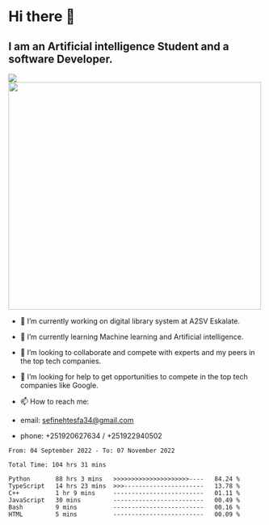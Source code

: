 # Hi there 👋
## I am an Artificial intelligence Student and a software Developer.
<img src = "https://github-readme-stats.vercel.app/api?username=sefinehtesfa34&&show_icons=true&title_color=ffffff&icon_color=bb2acf&text_color=daf7dc&bg_color=151515"/>
<img src="https://wakatime.com/share/@sefinehtesfa34/ae9674e3-b462-4438-9120-52fc3d0ffbbb.png" width ="500" height = "450"/>

- 🔭 I’m currently working on digital library system at A2SV Eskalate.
- 🌱 I’m currently learning Machine learning and Artificial intelligence.
- 👯 I’m looking to collaborate and compete with experts and my peers in the top tech companies.
- 🤔 I’m looking for help to get opportunities to compete in the top tech companies like Google.

- 📫 How to reach me: 
- email: sefinehtesfa34@gmail.com
- phone: +251920627634 / +251922940502
<!--START_SECTION:waka-->

```text
From: 04 September 2022 - To: 07 November 2022

Total Time: 104 hrs 31 mins

Python       88 hrs 3 mins   >>>>>>>>>>>>>>>>>>>>>----   84.24 %
TypeScript   14 hrs 23 mins  >>>----------------------   13.78 %
C++          1 hr 9 mins     -------------------------   01.11 %
JavaScript   30 mins         -------------------------   00.49 %
Bash         9 mins          -------------------------   00.16 %
HTML         5 mins          -------------------------   00.09 %
```

<!--END_SECTION:waka-->
